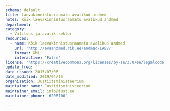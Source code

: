 ```yaml
---
schema: default
title: Laevakinnistusraamatu avalikud andmed
notes: Kõik laevakinnistusraamatu avalikud andmed
department: ''
category:
  - Valitsus ja avalik sektor
resources:
  - name: Kõik laevakinnistusraamatu avalikud andmed
    url: 'http://avaandmed.rik.ee/andmed/LAEV/'
    format: XML
    interactive: 'False'
license: 'https://creativecommons.org/licenses/by-sa/3.0/ee/legalcode'
update_freq: ''
date_issued: 2015/07/06
date_modified: 2019/04/15
organization: Justiitsministeerium
maintainer_name: Justiitsministeerium
maintainer_email: info@just.ee
maintainer_phone: '6208100'

---
```

